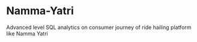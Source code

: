 # Namma-Yatri
Advanced level SQL analytics on consumer journey of ride hailing platform like Namma Yatri
